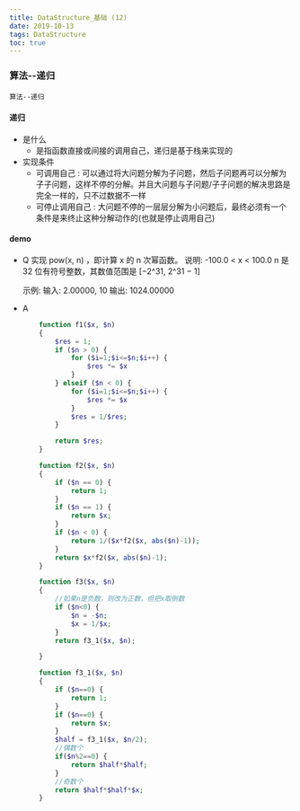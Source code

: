 ```yaml
---
title: DataStructure_基础 (12)
date: 2019-10-13
tags: DataStructure
toc: true
---
```


### 算法--递归
    算法--递归

<!-- more -->

#### 递归
- 是什么
    * 是指函数直接或间接的调用自己，递归是基于栈来实现的
- 实现条件
    * 可调用自己 : 可以通过将大问题分解为子问题，然后子问题再可以分解为子子问题，这样不停的分解。并且大问题与子问题/子子问题的解决思路是完全一样的，只不过数据不一样
    * 可停止调用自己 : 大问题不停的一层层分解为小问题后，最终必须有一个条件是来终止这种分解动作的(也就是停止调用自己)

#### demo
- Q
    实现 pow(x, n) ，即计算 x 的 n 次幂函数。
    说明:
    -100.0 < x < 100.0
    n 是 32 位有符号整数，其数值范围是 [−2^31, 2^31 − 1]

    示例:
    输入: 2.00000, 10
    输出: 1024.00000
- A
    ```php
        function f1($x, $n)
        {
            $res = 1;
            if ($n > 0) {
                for ($i=1;$i<=$n;$i++) {
                    $res *= $x
                }
            } elseif ($n < 0) {
                for ($i=1;$i<=$n;$i++) {
                    $res *= $x
                }
                $res = 1/$res;
            }

            return $res;
        }

        function f2($x, $n)
        {
            if ($n == 0) {
                return 1;
            } 
            if ($n == 1) {
                return $x;
            }
            if ($n < 0) {
                return 1/($x*f2($x, abs($n)-1));
            }
            return $x*f2($x, abs($n)-1);
        }

        function f3($x, $n)
        {
            //如果n是负数，则改为正数，但把x取倒数
            if ($n<0) {
                $n = -$n;
                $x = 1/$x;
            }
            return f3_1($x, $n);

        }

        function f3_1($x, $n)
        {
            if ($n==0) {
                return 1;
            }
            if ($n==0) {
                return $x;
            }
            $half = f3_1($x, $n/2);
            //偶数个
            if($n%2==0) {
                return $half*$half;
            }
            //奇数个
            return $half*$half*$x;
        }
    ```


